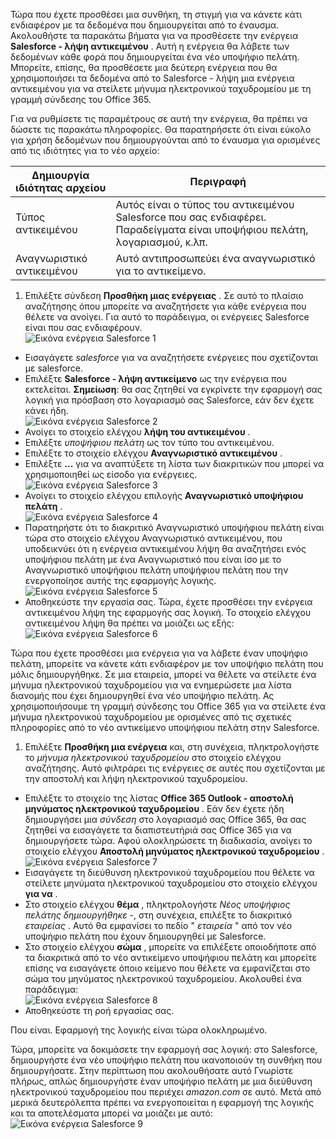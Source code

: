 Τώρα που έχετε προσθέσει μια συνθήκη, τη στιγμή για να κάνετε κάτι ενδιαφέρον με τα δεδομένα που δημιουργείται από το έναυσμα. Ακολουθήστε τα παρακάτω βήματα για να προσθέσετε την ενέργεια **Salesforce - λήψη αντικειμένου** . Αυτή η ενέργεια θα λάβετε των δεδομένων κάθε φορά που δημιουργείται ένα νέο υποψήφιο πελάτη. Μπορείτε, επίσης, θα προσθέσετε μια δεύτερη ενέργεια που θα χρησιμοποιήσει τα δεδομένα από το Salesforce - λήψη μια ενέργεια αντικειμένου για να στείλετε μήνυμα ηλεκτρονικού ταχυδρομείου με τη γραμμή σύνδεσης του Office 365.  

Για να ρυθμίσετε τις παραμέτρους σε αυτή την ενέργεια, θα πρέπει να δώσετε τις παρακάτω πληροφορίες. Θα παρατηρήσετε ότι είναι εύκολο για χρήση δεδομένων που δημιουργούνται από το έναυσμα για ορισμένες από τις ιδιότητες για το νέο αρχείο:

|Δημιουργία ιδιότητας αρχείου|Περιγραφή|
|---|---|
|Τύπος αντικειμένου|Αυτός είναι ο τύπος του αντικειμένου Salesforce που σας ενδιαφέρει. Παραδείγματα είναι υποψήφιου πελάτη, λογαριασμού, κ.λπ.|
|Αναγνωριστικό αντικειμένου|Αυτό αντιπροσωπεύει ένα αναγνωριστικό για το αντικείμενο.|


1. Επιλέξτε σύνδεση **Προσθήκη μιας ενέργειας** . Σε αυτό το πλαίσιο αναζήτησης όπου μπορείτε να αναζητήσετε για κάθε ενέργεια που θέλετε να ανοίγει. Για αυτό το παράδειγμα, οι ενέργειες Salesforce είναι που σας ενδιαφέρουν.      
![Εικόνα ενέργεια Salesforce 1](./media/connectors-create-api-salesforce/action-1.png)  
- Εισαγάγετε *salesforce* για να αναζητήσετε ενέργειες που σχετίζονται με salesforce.
- Επιλέξτε **Salesforce - λήψη αντικείμενο** ως την ενέργεια που εκτελείται.   **Σημείωση**: θα σας ζητηθεί να εγκρίνετε την εφαρμογή σας λογική για πρόσβαση στο λογαριασμό σας Salesforce, εάν δεν έχετε κάνει ήδη.    
![Εικόνα ενέργεια Salesforce 2](./media/connectors-create-api-salesforce/action-2.png)    
- Ανοίγει το στοιχείο ελέγχου **λήψη του αντικειμένου** .  
- Επιλέξτε *υποψήφιου πελάτη* ως τον τύπο του αντικειμένου.
- Επιλέξτε το στοιχείο ελέγχου **Αναγνωριστικό αντικειμένου** .
- Επιλέξτε **...** για να αναπτύξετε τη λίστα των διακριτικών που μπορεί να χρησιμοποιηθεί ως είσοδο για ενέργειες.       
![Εικόνα ενέργεια Salesforce 3](./media/connectors-create-api-salesforce/action-3.png)    
- Ανοίγει το στοιχείο ελέγχου επιλογής **Αναγνωριστικό υποψήφιου πελάτη** .   
![Εικόνα ενέργεια Salesforce 4](./media/connectors-create-api-salesforce/action-4.png)     
- Παρατηρήστε ότι το διακριτικό Αναγνωριστικό υποψήφιου πελάτη είναι τώρα στο στοιχείο ελέγχου Αναγνωριστικό αντικειμένου, που υποδεικνύει ότι η ενέργεια αντικειμένου λήψη θα αναζητήσει ενός υποψήφιου πελάτη με ένα Αναγνωριστικό που είναι ίσο με το Αναγνωριστικό υποψήφιου πελάτη υποψήφιου πελάτη που την ενεργοποίησε αυτής της εφαρμογής λογικής.  
![Εικόνα ενέργεια Salesforce 5](./media/connectors-create-api-salesforce/action-5.png)  
- Αποθηκεύστε την εργασία σας. Τώρα, έχετε προσθέσει την ενέργεια αντικειμένου λήψη της εφαρμογής σας λογική. Το στοιχείο ελέγχου αντικειμένου λήψη θα πρέπει να μοιάζει ως εξής:    
![Εικόνα ενέργεια Salesforce 6](./media/connectors-create-api-salesforce/action-6.png)  

Τώρα που έχετε προσθέσει μια ενέργεια για να λάβετε έναν υποψήφιο πελάτη, μπορείτε να κάνετε κάτι ενδιαφέρον με τον υποψήφιο πελάτη που μόλις δημιουργήθηκε. Σε μια εταιρεία, μπορεί να θέλετε να στείλετε ένα μήνυμα ηλεκτρονικού ταχυδρομείου για να ενημερώσετε μια λίστα διανομής που έχει δημιουργηθεί ένα νέο υποψήφιο πελάτη. Ας χρησιμοποιήσουμε τη γραμμή σύνδεσης του Office 365 για να στείλετε ένα μήνυμα ηλεκτρονικού ταχυδρομείου με ορισμένες από τις σχετικές πληροφορίες από το νέο αντικείμενο υποψήφιου πελάτη στην Salesforce.  

1. Επιλέξτε **Προσθήκη μια ενέργεια** και, στη συνέχεια, πληκτρολογήστε το *μήνυμα ηλεκτρονικού ταχυδρομείου* στο στοιχείο ελέγχου αναζήτησης. Αυτό φιλτράρει τις ενέργειες σε αυτές που σχετίζονται με την αποστολή και λήψη ηλεκτρονικού ταχυδρομείου.  
- Επιλέξτε το στοιχείο της λίστας **Office 365 Outlook - αποστολή μηνύματος ηλεκτρονικού ταχυδρομείου** . Εάν δεν έχετε ήδη δημιουργήσει μια *σύνδεση* στο λογαριασμό σας Office 365, θα σας ζητηθεί να εισαγάγετε τα διαπιστευτήριά σας Office 365 για να δημιουργήσετε τώρα. Αφού ολοκληρώσετε τη διαδικασία, ανοίγει το στοιχείο ελέγχου **Αποστολή μηνύματος ηλεκτρονικού ταχυδρομείου** .        
![Εικόνα ενέργεια Salesforce 7](./media/connectors-create-api-salesforce/action-7.png)  
- Εισαγάγετε τη διεύθυνση ηλεκτρονικού ταχυδρομείου που θέλετε να στείλετε μηνύματα ηλεκτρονικού ταχυδρομείου στο στοιχείο ελέγχου **για να** .
-  Στο στοιχείο ελέγχου **θέμα** , πληκτρολογήστε *Νέος υποψήφιος πελάτης δημιουργήθηκε* -, στη συνέχεια, επιλέξτε το διακριτικό *εταιρείας* . Αυτό θα εμφανίσει το πεδίο " *εταιρεία* " από τον νέο υποψήφιο πελάτη που έχουν δημιουργηθεί με Salesforce.  
-  Στο στοιχείο ελέγχου **σώμα** , μπορείτε να επιλέξετε οποιοδήποτε από τα διακριτικά από το νέο αντικείμενο υποψήφιου πελάτη και μπορείτε επίσης να εισαγάγετε όποιο κείμενο που θέλετε να εμφανίζεται στο σώμα του μηνύματος ηλεκτρονικού ταχυδρομείου. Ακολουθεί ένα παράδειγμα:  
![Εικόνα ενέργεια Salesforce 8](./media/connectors-create-api-salesforce/action-8.png)   
- Αποθηκεύστε τη ροή εργασίας σας.  

Που είναι. Εφαρμογή της λογικής είναι τώρα ολοκληρωμένο.  

Τώρα, μπορείτε να δοκιμάσετε την εφαρμογή σας λογική: στο Salesforce, δημιουργήστε ένα νέο υποψήφιο πελάτη που ικανοποιούν τη συνθήκη που δημιουργήσατε.  Στην περίπτωση που ακολουθήσατε αυτό Γνωρίστε πλήρως, απλώς δημιουργήστε έναν υποψήφιο πελάτη με μια διεύθυνση ηλεκτρονικού ταχυδρομείου που περιέχει *amazon.com* σε αυτό. Μετά από μερικά δευτερόλεπτα πρέπει να ενεργοποιείται η εφαρμογή της λογικής και τα αποτελέσματα μπορεί να μοιάζει με αυτό:  
![Εικόνα ενέργεια Salesforce 9](./media/connectors-create-api-salesforce/action-9.png)  

